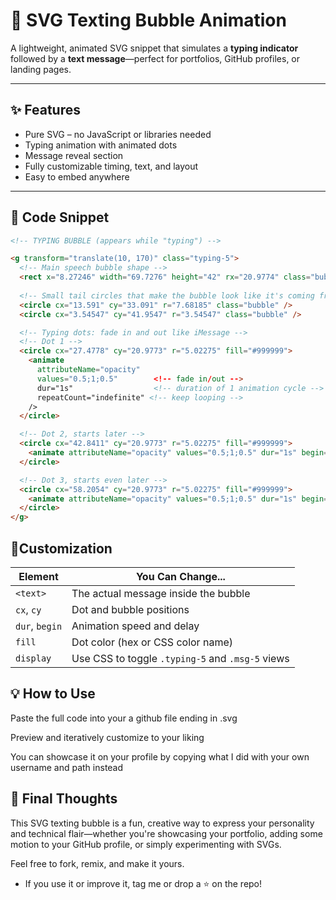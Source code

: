 # 💬 SVG Texting Bubble Animation

A lightweight, animated SVG snippet that simulates a **typing indicator** followed by a **text message**—perfect for portfolios, GitHub profiles, or landing pages.

---

## ✨ Features

- Pure SVG – no JavaScript or libraries needed
- Typing animation with animated dots
- Message reveal section
- Fully customizable timing, text, and layout
- Easy to embed anywhere

---

## 🧩 Code Snippet
```html
<!-- TYPING BUBBLE (appears while "typing") -->

<g transform="translate(10, 170)" class="typing-5">
  <!-- Main speech bubble shape -->
  <rect x="8.27246" width="69.7276" height="42" rx="20.9774" class="bubble" />
  
  <!-- Small tail circles that make the bubble look like it's coming from a speaker -->
  <circle cx="13.591" cy="33.091" r="7.68185" class="bubble" />
  <circle cx="3.54547" cy="41.9547" r="3.54547" class="bubble" />

  <!-- Typing dots: fade in and out like iMessage -->
  <!-- Dot 1 -->
  <circle cx="27.4778" cy="20.9773" r="5.02275" fill="#999999">
    <animate 
      attributeName="opacity" 
      values="0.5;1;0.5"        <!-- fade in/out -->
      dur="1s"                  <!-- duration of 1 animation cycle -->
      repeatCount="indefinite" <!-- keep looping -->
    />
  </circle>

  <!-- Dot 2, starts later -->
  <circle cx="42.8411" cy="20.9773" r="5.02275" fill="#999999">
    <animate attributeName="opacity" values="0.5;1;0.5" dur="1s" begin="0.2s" repeatCount="indefinite" />
  </circle>

  <!-- Dot 3, starts even later -->
  <circle cx="58.2054" cy="20.9773" r="5.02275" fill="#999999">
    <animate attributeName="opacity" values="0.5;1;0.5" dur="1s" begin="0.4s" repeatCount="indefinite" />
  </circle>
</g>
```
## 🎨Customization
| Element        | You Can Change...                                |
| -------------- | ------------------------------------------------ |
| `<text>`       | The actual message inside the bubble             |
| `cx`, `cy`     | Dot and bubble positions                         |
| `dur`, `begin` | Animation speed and delay                        |
| `fill`         | Dot color (hex or CSS color name)                |
| `display`      | Use CSS to toggle `.typing-5` and `.msg-5` views |

## 💡 How to Use
Paste the full code into your a github file ending in .svg

Preview and iteratively customize to your liking

You can showcase it on your profile by copying what I did with your own username and path instead

## 🙌 Final Thoughts
This SVG texting bubble is a fun, creative way to express your personality and technical flair—whether you're showcasing your portfolio, adding some motion to your GitHub profile, or simply experimenting with SVGs.

Feel free to fork, remix, and make it yours.
* If you use it or improve it, tag me or drop a ⭐️ on the repo!



